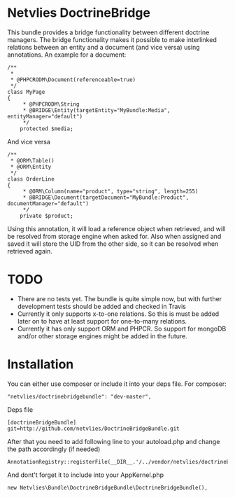 Netvlies DoctrineBridge
========================

This bundle provides a bridge functionality between different doctrine managers. The bridge functionality makes it possible to make interlinked relations between an entity and a document (and vice versa) using annotations. An example for a document:


    /**
     *
     * @PHPCRODM\Document(referenceable=true)
     */
    class MyPage
    {
         * @PHPCRODM\String
         * @BRIDGE\Entity(targetEntity="MyBundle:Media", entityManager="default")
         */
        protected $media;


And vice versa

    /**
     * @ORM\Table()
     * @ORM\Entity
     */
    class OrderLine
    {
         * @ORM\Column(name="product", type="string", length=255)
         * @BRIDGE\Document(targetDocument="MyBundle:Product", documentManager="default")
         */
        private $product;


Using this annotation, it will load a reference object when retrieved, and will be resolved from storage engine when asked for. Also when assigned and saved it will store the UID from the other side, so it can be resolved when retrieved again.

# TODO

* There are no tests yet. The bundle is quite simple now, but with further development tests should be added and checked in Travis
* Currently it only supports x-to-one relations. So this is must be added later on to have at least support for one-to-many relations.
* Currently it has only support ORM and PHPCR. So support for mongoDB and/or other storage engines might be added in the future.


# Installation

You can either use composer or include it into your deps file. For composer:

    "netvlies/doctrinebridgebundle": "dev-master",

Deps file

    [doctrineBridgeBundle]
    git=http://github.com/netvlies/DoctrineBridgeBundle.git

After that you need to add following line to your autoload.php and change the path accordingly (if needed)

    AnnotationRegistry::registerFile(__DIR__.'/../vendor/netvlies/doctrinebridge/Netvlies/Bundle/DoctrineBridgeBundle/Mapping/Annotations/DoctrineAnnotations.php');

And dont't forget it to include into your AppKernel.php

    new Netvlies\Bundle\DoctrineBridgeBundle\DoctrineBridgeBundle(),


